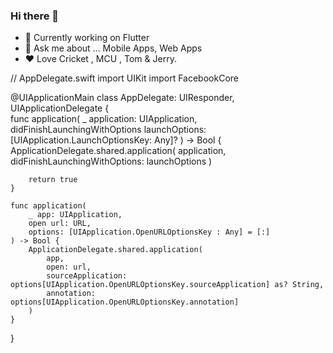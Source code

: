 ### Hi there 👋


- 🔭 Currently working on Flutter
- 💬 Ask me about ... Mobile Apps, Web Apps
- :heart: Love Cricket , MCU , Tom & Jerry.

    
// AppDelegate.swift
import UIKit
import FacebookCore

@UIApplicationMain
class AppDelegate: UIResponder, UIApplicationDelegate {    
    func application(
        _ application: UIApplication,
        didFinishLaunchingWithOptions launchOptions: [UIApplication.LaunchOptionsKey: Any]?
    ) -> Bool {          
        ApplicationDelegate.shared.application(
            application,
            didFinishLaunchingWithOptions: launchOptions
        )

        return true
    }
          
    func application(
        _ app: UIApplication,
        open url: URL,
        options: [UIApplication.OpenURLOptionsKey : Any] = [:]
    ) -> Bool {
        ApplicationDelegate.shared.application(
            app,
            open: url,
            sourceApplication: options[UIApplication.OpenURLOptionsKey.sourceApplication] as? String,
            annotation: options[UIApplication.OpenURLOptionsKey.annotation]
        )
    }  
}
